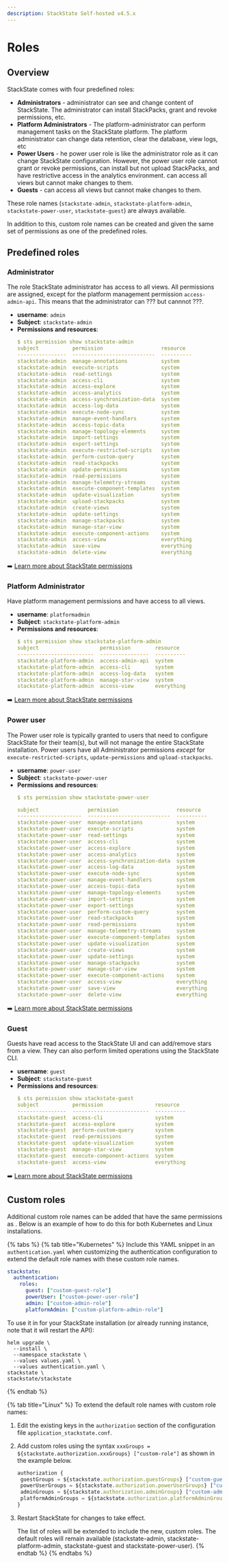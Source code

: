 ```yaml
---
description: StackState Self-hosted v4.5.x
---
```


# Roles

## Overview

StackState comes with four predefined roles:

* **Administrators** - administrator can see and change content of StackState. The administrator can install StackPacks, grant and revoke permissions, etc.
* **Platform Administrators** - The platform-administrator can perform management tasks on the StackState platform. The platform administrator can change data retention, clear the database, view logs, etc
* **Power Users** - he power user role is like the administrator role as it can change StackState configuration. However, the power user role cannot grant or revoke permissions, can install but not upload StackPacks, and have restrictive access in the analytics environment.  can access all views but cannot make changes to them.
* **Guests** -  can access all views but cannot make changes to them.

These role names \(`stackstate-admin`, `stackstate-platform-admin`, `stackstate-power-user`, `stackstate-guest`\) are always available.

In addition to this, custom role names can be created and given the same set of permissions as one of the predefined roles. 

## Predefined roles

### Administrator

The role StackState administrator has access to all views. All permissions are assigned, except for the platform management permission `access-admin-api`. This means that the administrator can ??? but cannnot ???. 

* **username**: `admin`
* **Subject**: `stackstate-admin`
* **Permissions and resources**:
    ```yaml
    $ sts permission show stackstate-admin
    subject           permission                   resource
    ----------------  ---------------------------  ----------
    stackstate-admin  manage-annotations           system
    stackstate-admin  execute-scripts              system
    stackstate-admin  read-settings                system
    stackstate-admin  access-cli                   system
    stackstate-admin  access-explore               system
    stackstate-admin  access-analytics             system
    stackstate-admin  access-synchronization-data  system
    stackstate-admin  access-log-data              system
    stackstate-admin  execute-node-sync            system
    stackstate-admin  manage-event-handlers        system
    stackstate-admin  access-topic-data            system
    stackstate-admin  manage-topology-elements     system
    stackstate-admin  import-settings              system
    stackstate-admin  export-settings              system
    stackstate-admin  execute-restricted-scripts   system
    stackstate-admin  perform-custom-query         system
    stackstate-admin  read-stackpacks              system
    stackstate-admin  update-permissions           system
    stackstate-admin  read-permissions             system
    stackstate-admin  manage-telemetry-streams     system
    stackstate-admin  execute-component-templates  system
    stackstate-admin  update-visualization         system
    stackstate-admin  upload-stackpacks            system
    stackstate-admin  create-views                 system
    stackstate-admin  update-settings              system
    stackstate-admin  manage-stackpacks            system
    stackstate-admin  manage-star-view             system
    stackstate-admin  execute-component-actions    system
    stackstate-admin  access-view                  everything
    stackstate-admin  save-view                    everything
    stackstate-admin  delete-view                  everything
    ```

➡️ [Learn more about StackState permissions](/configure/security/rbac/rbac_permissions.md)

### Platform Administrator

Have platform management permissions and have access to all views.

* **username**: `platformadmin`
* **Subject**: `stackstate-platform-admin`
* **Permissions and resources**:
    ```yaml
    $ sts permission show stackstate-platform-admin
    subject                    permission        resource
    -------------------------  ----------------  ----------
    stackstate-platform-admin  access-admin-api  system
    stackstate-platform-admin  access-cli        system
    stackstate-platform-admin  access-log-data   system
    stackstate-platform-admin  manage-star-view  system
    stackstate-platform-admin  access-view       everything
    ```

➡️ [Learn more about StackState permissions](/configure/security/rbac/rbac_permissions.md)

### Power user

The Power user role is typically granted to users that need to configure StackState for their team\(s\), but will not manage the entire StackState installation. Power users have all Administrator permissions _except_ for `execute-restricted-scripts`, `update-permissions` and `upload-stackpacks`.

  * **username**: `power-user`
  * **Subject**: `stackstate-power-user`
  * **Permissions and resources**:
      ```yaml
      $ sts permission show stackstate-power-user    
    
      subject                permission                   resource
      ---------------------  ---------------------------  ----------
      stackstate-power-user  manage-annotations           system
      stackstate-power-user  execute-scripts              system
      stackstate-power-user  read-settings                system
      stackstate-power-user  access-cli                   system
      stackstate-power-user  access-explore               system
      stackstate-power-user  access-analytics             system
      stackstate-power-user  access-synchronization-data  system
      stackstate-power-user  access-log-data              system
      stackstate-power-user  execute-node-sync            system
      stackstate-power-user  manage-event-handlers        system
      stackstate-power-user  access-topic-data            system
      stackstate-power-user  manage-topology-elements     system
      stackstate-power-user  import-settings              system
      stackstate-power-user  export-settings              system
      stackstate-power-user  perform-custom-query         system
      stackstate-power-user  read-stackpacks              system
      stackstate-power-user  read-permissions             system
      stackstate-power-user  manage-telemetry-streams     system
      stackstate-power-user  execute-component-templates  system
      stackstate-power-user  update-visualization         system
      stackstate-power-user  create-views                 system
      stackstate-power-user  update-settings              system
      stackstate-power-user  manage-stackpacks            system
      stackstate-power-user  manage-star-view             system
      stackstate-power-user  execute-component-actions    system
      stackstate-power-user  access-view                  everything
      stackstate-power-user  save-view                    everything
      stackstate-power-user  delete-view                  everything
      ```

➡️ [Learn more about StackState permissions](/configure/security/rbac/rbac_permissions.md)

### Guest

Guests have read access to the StackState UI and can add/remove stars from a view. They can also perform limited operations using the StackState CLI.

* **username**: `guest`
* **Subject**: `stackstate-guest`
* **Permissions and resources**:
    ```yaml
    $ sts permission show stackstate-guest     
    subject           permission                 resource
    ----------------  -------------------------  ----------
    stackstate-guest  access-cli                 system
    stackstate-guest  access-explore             system
    stackstate-guest  perform-custom-query       system
    stackstate-guest  read-permissions           system
    stackstate-guest  update-visualization       system
    stackstate-guest  manage-star-view           system
    stackstate-guest  execute-component-actions  system
    stackstate-guest  access-view                everything
    ```

➡️ [Learn more about StackState permissions](/configure/security/rbac/rbac_permissions.md)

## Custom roles

Additional custom role names can be added that have the same permissions as . Below is an example of how to do this for both Kubernetes and Linux installations.

{% tabs %}
{% tab title="Kubernetes" %}
Include this YAML snippet in an `authentication.yaml` when customizing the authentication configuration to extend the default role names with these custom role names.

```yaml
stackstate:
  authentication:
    roles:
      guest: ["custom-guest-role"]
      powerUser: ["custom-power-user-role"]
      admin: ["custom-admin-role"]
      platformAdmin: ["custom-platform-admin-role"]
```

To use it in for your StackState installation \(or already running instance, note that it will restart the API\):

```text
helm upgrade \
  --install \
  --namespace stackstate \
  --values values.yaml \
  --values authentication.yaml \
stackstate \
stackstate/stackstate
```
{% endtab %}

{% tab title="Linux" %}
To extend the default role names with custom role names:

1. Edit the existing keys in the `authorization` section of the configuration file `application_stackstate.conf`.
2. Add custom roles using the syntax `xxxGroups = ${stackstate.authorization.xxxGroups} ["custom-role"]` as shown in the example below.

   ```javascript
   authorization {
    guestGroups = ${stackstate.authorization.guestGroups} ["custom-guest-role"]
    powerUserGroups = ${stackstate.authorization.powerUserGroups} ["custom-power-user-role"]
    adminGroups = ${stackstate.authorization.adminGroups} ["custom-admin-role"]
    platformAdminGroups = ${stackstate.authorization.platformAdminGroups} ["custom-platform-admin-role"]
   }
   ```

3. Restart StackState for changes to take effect.

   The list of roles will be extended to include the new, custom roles. The default roles will remain available \(stackstate-admin, stackstate-platform-admin, stackstate-guest and stackstate-power-user\).
{% endtab %}
{% endtabs %}